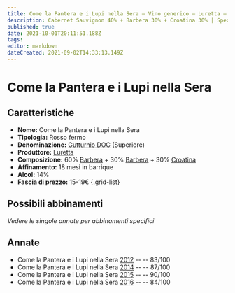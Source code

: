 ```yaml
---
title: Come la Pantera e i Lupi nella Sera – Vino generico – Luretta – Emilia (IT) – 15-19€ – 2★-4★
description: Cabernet Sauvignon 40% + Barbera 30% + Croatina 30% | Spezzatino di cinghiale – Costata di manzo alla griglia
published: true
date: 2021-10-01T20:11:51.188Z
tags: 
editor: markdown
dateCreated: 2021-09-02T14:33:13.149Z
---
```


# Come la Pantera e i Lupi nella Sera

## Caratteristiche
- **Nome:** Come la Pantera e i Lupi nella Sera
- **Tipologia:** Rosso fermo
- **Denominazione:** [Gutturnio DOC](/denominazioni/Italia/Emilia/DOC-Gutturnio) (Superiore)
- **Produttore:** [Luretta](/produttori/Italia/Emilia/Luretta) 
- **Composizione:** 60% [Barbera](/vitigni/Francia/cabernet-sauvignon) + 30% [Barbera](/vitigni/Italia/barbera) + 30% [Croatina](/vitigni/Italia/croatina)
- **Affinamento:** 18 mesi in barrique
- **Alcol:** 14%
- **Fascia di prezzo:** 15-19€
{.grid-list}

## Possibili abbinamenti
*Vedere le singole annate per abbinamenti specifici*

## Annate
- Come la Pantera e i Lupi nella Sera [2012](/vini/Italia/Emilia/Luretta/Come-La-Pantera-e-I-Lupi-Nella-Sera/2012) -- <span class="star-2"></span> -- 83/100
- Come la Pantera e i Lupi nella Sera [2014](/vini/Italia/Emilia/Luretta/Come-La-Pantera-e-I-Lupi-Nella-Sera/2014) -- <span class="star-3"></span> -- 87/100
- Come la Pantera e i Lupi nella Sera [2015](/vini/Italia/Emilia/Luretta/Come-La-Pantera-e-I-Lupi-Nella-Sera/2015) -- <span class="star-4"></span> -- 90/100
- Come la Pantera e i Lupi nella Sera [2016](/vini/Italia/Emilia/Luretta/Come-La-Pantera-e-I-Lupi-Nella-Sera/2016) -- <span class="star-2"></span> -- 84/100


